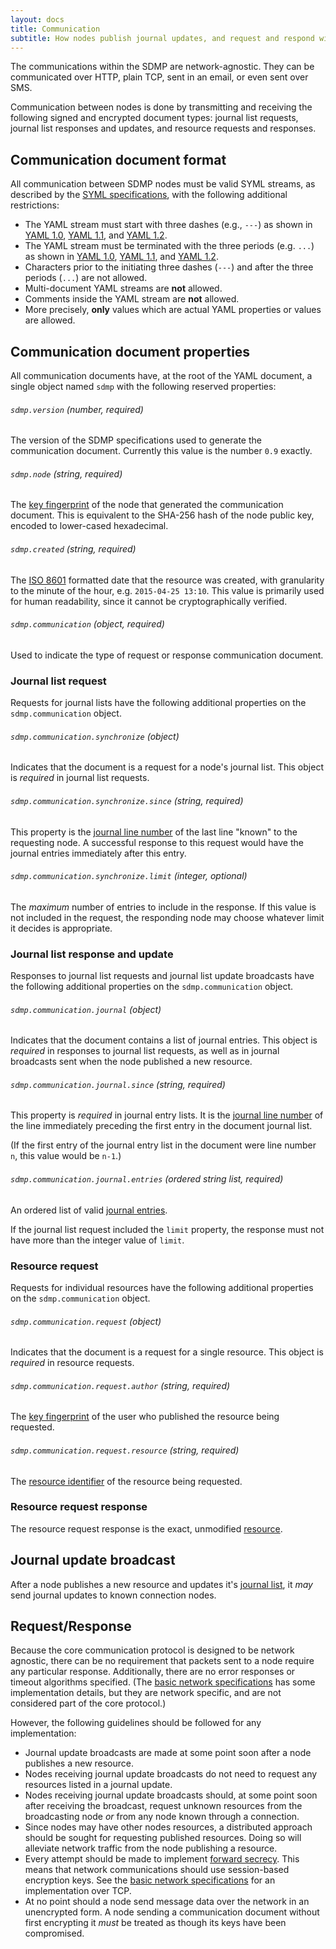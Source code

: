 ```yaml
---
layout: docs
title: Communication
subtitle: How nodes publish journal updates, and request and respond with resources.
---
```



The communications within the SDMP are network-agnostic. They can be communicated over
HTTP, plain TCP, sent in an email, or even sent over SMS.

Communication between nodes is done by transmitting and receiving the following signed
and encrypted document types: journal list requests, journal list responses and updates,
and resource requests and responses.

## Communication document format

All communication between SDMP nodes must be valid SYML streams, as described
by the [SYML specifications][syml], with the following additional restrictions:

* The YAML stream must start with three dashes (e.g., `---`) as shown in
	[YAML 1.0][yaml_10_delimiter], [YAML 1.1][yaml_11_delimiter], and [YAML 1.2][yaml_12_delimiter].
* The YAML stream must be terminated with the three periods (e.g. `...`) as shown in
	[YAML 1.0][yaml_10_delimiter], [YAML 1.1][yaml_11_delimiter], and [YAML 1.2][yaml_12_delimiter].
* Characters prior to the initiating three dashes (`---`) and after the three periods (`...`) are not allowed.
* Multi-document YAML streams are **not** allowed.
* Comments inside the YAML stream are **not** allowed.
* More precisely, **only** values which are actual YAML properties or values are allowed.

## Communication document properties

All communication documents have, at the root of the YAML document, a single object
named `sdmp` with the following reserved properties:

###### `sdmp.version` *(number, required)*

The version of the SDMP specifications used to generate the communication document. Currently
this value is the number `0.9` exactly.

###### `sdmp.node` *(string, required)*

The [key fingerprint](../cryptography/) of the node that generated the communication
document. This is equivalent to the SHA-256 hash of the node public key, encoded to
lower-cased hexadecimal.

###### `sdmp.created` *(string, required)*

The [ISO 8601][w_iso8601] formatted date that the resource was created, with granularity to the
minute of the hour, e.g. `2015-04-25 13:10`. This value is primarily used for human readability,
since it cannot be cryptographically verified.

###### `sdmp.communication` *(object, required)*

Used to indicate the type of request or response communication document.

### Journal list request

Requests for journal lists have the following additional properties on
the `sdmp.communication` object.

###### `sdmp.communication.synchronize` *(object)*

Indicates that the document is a request for a node's journal list. This object
is *required* in journal list requests.

###### `sdmp.communication.synchronize.since` *(string, required)*

This property is the [journal line number](../journal/#journal-line-number) of the
last line "known" to the requesting node. A successful response to this request would
have the journal entries immediately after this entry.

###### `sdmp.communication.synchronize.limit` *(integer, optional)*

The *maximum* number of entries to include in the response. If this value is not included
in the request, the responding node may choose whatever limit it decides is appropriate.

### Journal list response and update

Responses to journal list requests and journal list update broadcasts have the
following additional properties on the `sdmp.communication` object.

###### `sdmp.communication.journal` *(object)*

Indicates that the document contains a list of journal entries. This object is
*required* in responses to journal list requests, as well as in journal broadcasts
sent when the node published a new resource.

###### `sdmp.communication.journal.since` *(string, required)*

This property is *required* in journal entry lists. It is the
[journal line number](../journal/#journal-line-number) of the line immediately
preceding the first entry in the document journal list.

(If the first entry of the journal entry list in the document were line
number `n`, this value would be `n-1`.)

###### `sdmp.communication.journal.entries` *(ordered string list, required)*

An ordered list of valid [journal entries](../journal/#journal-entries).

If the journal list request included the `limit` property, the response must not
have more than the integer value of `limit`.

### Resource request

Requests for individual resources have the following additional properties on
the `sdmp.communication` object.

###### `sdmp.communication.request` *(object)*

Indicates that the document is a request for a single resource.  This object
is *required* in resource requests.

###### `sdmp.communication.request.author` *(string, required)*

The [key fingerprint](../cryptography/#key-fingerprint) of the user who published
the resource being requested.

###### `sdmp.communication.request.resource` *(string, required)*

The [resource identifier](../resources/#resource-identifier) of the resource being requested.

### Resource request response

The resource request response is the exact, unmodified [resource](../resource/).

## Journal update broadcast

After a node publishes a new resource and updates it's [journal list](../journal/), it *may*
send journal updates to known connection nodes.

## Request/Response

Because the core communication protocol is designed to be network agnostic, there can be no
requirement that packets sent to a node require any particular response. Additionally, there are
no error responses or timeout algorithms specified. (The [basic network specifications](../network/)
has some implementation details, but they are network specific, and are not considered part
of the core protocol.)

However, the following guidelines should be followed for any implementation:

* Journal update broadcasts are made at some point soon after a node publishes a new resource.
* Nodes receiving journal update broadcasts do not need to request any resources listed in
	a journal update.
* Nodes receiving journal update broadcasts should, at some point soon after receiving the
	broadcast, request unknown resources from the broadcasting node *or* from any node
	known through a connection.
* Since nodes may have other nodes resources, a distributed approach should be sought for
	requesting published resources. Doing so will alleviate network traffic from the node
	publishing a resource.
* Every attempt should be made to implement [forward secrecy][w_forward]. This means that
	network communications should use session-based encryption keys. See the
	[basic network specifications](../network/) for an implementation over TCP.
* At no point should a node send message data over the network in an unencrypted form. A node
	sending a communication document without first encrypting it *must* be treated as though
	its keys have been compromised.

[w_forward]: https://en.wikipedia.org/wiki/Forward_secrecy
[syml]: http://github.com/sdmp/signed-yaml
[w_iso8601]: https://en.wikipedia.org/wiki/ISO_8601
[yaml_10_delimiter]: http://yaml.org/spec/1.0/#id2489959
[yaml_11_delimiter]: http://yaml.org/spec/1.1/#id857577
[yaml_12_delimiter]: http://www.yaml.org/spec/1.2/spec.html#id2760395
